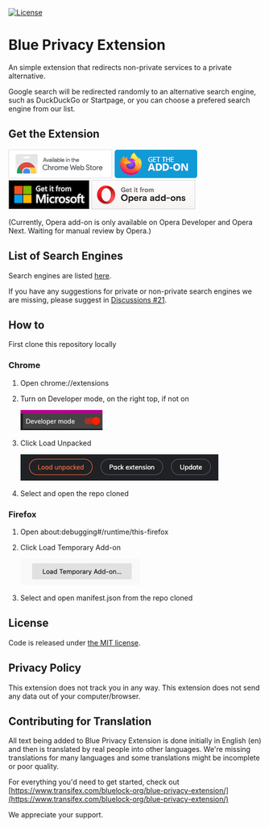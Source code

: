 [![License](https://img.shields.io/github/license/bluelockorg/Blue-Privacy-Extension)](LICENSE)

# Blue Privacy Extension

An simple extension that redirects non-private services to a private alternative.

Google search will be redirected randomly to an alternative search engine, such as DuckDuckGo or Startpage, or you can choose a prefered search engine from our list.

## Get the Extension

[![Available in the Chrome Web Store](./assets/readme-ss/chrome-badge.png)](https://chrome.google.com/webstore/detail/blue-privacy-extention/dejffacfngabcgldjbfildemnmnmkfbo) [![Get on Add-on](./assets/readme-ss/firefox-badge.png)](https://addons.mozilla.org/addon/blue-privacy-extention/) [![Get it from Microsoft](./assets/readme-ss/edge-badge.png)](https://microsoftedge.microsoft.com/addons/detail/blue-privacy-extension/ebbgkcifnlbbjkpngpiopknaglappcbc) [![Get it from Opera add-ons](./assets/readme-ss/opera-badge.png)](https://addons.opera.com/en/extensions/details/blue-privacy-extension/)

(Currently, Opera add-on is only available on Opera Developer and Opera Next. Waiting for manual review by Opera.)

## List of Search Engines

Search engines are listed [here](https://github.com/bluelockorg/Blue-Privacy-Extension/wiki/List-of-Private-and-Non-Private-Search-Engines).

If you have any suggestions for private or non-private search engines we are missing, please suggest in [Discussions #21](https://github.com/bluelockorg/Blue-Privacy-Extension/discussions/21).

## How to

First clone this repository locally

### Chrome

1. Open chrome://extensions

2. Turn on Developer mode, on the right top, if not on

   ![Developer Mode](/assets/readme-ss/dev-mode.png)

3. Click Load Unpacked

   ![Load Unpacked](/assets/readme-ss/load-unpacked.png)

4. Select and open the repo cloned

### Firefox

1. Open about:debugging#/runtime/this-firefox

2. Click Load Temporary Add-on

   ![Load Temporary Add-on](/assets/readme-ss/load-temp-addon.png)

3. Select and open manifest.json from the repo cloned

## License

Code is released under [the MIT license](LICENSE).

## Privacy Policy

This extension does not track you in any way. This extension does not send any data out of your computer/browser.

## Contributing for Translation

All text being added to Blue Privacy Extension is done initially in English (en) and then is translated by real people into other languages. We're missing translations for many languages and some translations might be incomplete or poor quality.

For everything you'd need to get started, check out [https://www.transifex.com/bluelock-org/blue-privacy-extension/](https://www.transifex.com/bluelock-org/blue-privacy-extension/)

We appreciate your support.
